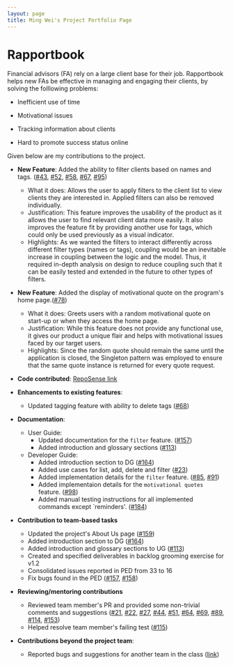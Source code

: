 ```yaml
---
layout: page
title: Ming Wei's Project Portfolio Page
---
```


# Rapportbook

Financial advisors (FA) rely on a large client base for their job. Rapportbook helps new FAs be effective in managing and engaging their clients, by solving the folllowing problems:

- Inefficient use of time

- Motivational issues

- Tracking information about clients

- Hard to promote success status online

Given below are my contributions to the project.

* **New Feature**: Added the ability to filter clients based on names and tags. ([#43](https://github.com/AY2223S1-CS2103T-T13-2/tp/issues/43), [#52](https://github.com/AY2223S1-CS2103T-T13-2/tp/issues/52), [#58](https://github.com/AY2223S1-CS2103T-T13-2/tp/issues/58), [#67](https://github.com/AY2223S1-CS2103T-T13-2/tp/issues/67), [#95](https://github.com/AY2223S1-CS2103T-T13-2/tp/issues/95))

  * What it does: Allows the user to apply filters to the client list to view clients they are interested in. Applied filters can also be removed individually.
  * Justification: This feature improves the usability of the product as it allows the user to find relevant client data more easily. It also improves the feature fit by providing another use for tags, which could only be used previously as a visual indicator.
  * Highlights: As we wanted the filters to interact differently across different filter types (names or tags), coupling would be an inevitable increase in coupling between the logic and the model. Thus, it required in-depth analysis on design to reduce coupling such that it can be easily tested and extended in the future to other types of filters.

* **New Feature**: Added the display of motivational quote on the program's home page.([#78](https://github.com/AY2223S1-CS2103T-T13-2/tp/issues/78))
  * What it does: Greets users with a random motivational quote on start-up or when they access the home page.
  * Justification: While this feature does not provide any functional use, it gives our product a unique flair and helps with motivational issues faced by our target users.
  * Highlights: Since the random quote should remain the same until the application is closed, the Singleton pattern was employed to ensure that the same quote instance is returned for every quote request.

* **Code contributed**: [RepoSense link](https://nus-cs2103-ay2223s1.github.io/tp-dashboard/?search=&sort=groupTitle&sortWithin=title&timeframe=commit&mergegroup=&groupSelect=groupByRepos&breakdown=true&checkedFileTypes=docs~functional-code~test-code~other&since=2022-09-16&tabOpen=true&tabType=authorship&tabAuthor=malwaregarry&tabRepo=AY2223S1-CS2103T-T13-2%2Ftp%5Bmaster%5D&authorshipIsMergeGroup=false&authorshipFileTypes=docs~functional-code~test-code~other&authorshipIsBinaryFileTypeChecked=false&authorshipIsIgnoredFilesChecked=false)

* **Enhancements to existing features**:
  * Updated tagging feature with ability to delete tags ([#68](https://github.com/AY2223S1-CS2103T-T13-2/tp/pulls/68))

* **Documentation**:
  * User Guide:
    * Updated documentation for the `filter` feature. ([#157](https://github.com/AY2223S1-CS2103T-T13-2/tp/pulls/157))
    * Added introduction and glossary sections ([#113](https://github.com/AY2223S1-CS2103T-T13-2/tp/pulls/113))
  * Developer Guide:
    * Added introduction section to DG ([#164](https://github.com/AY2223S1-CS2103T-T13-2/tp/pulls/164))
    * Added use cases for list, add, delete and filter ([#23](https://github.com/AY2223S1-CS2103T-T13-2/tp/pulls/23))
    * Added implementation details for the `filter` feature. ([#85](https://github.com/AY2223S1-CS2103T-T13-2/tp/pulls/85), [#91](https://github.com/AY2223S1-CS2103T-T13-2/tp/pulls/91))
    * Added implementaion details for the `motivational quotes` feature. ([#98](https://github.com/AY2223S1-CS2103T-T13-2/tp/pulls/98))
    * Added manual testing instructions for all implemented commands except `reminders'. ([#184](https://github.com/AY2223S1-CS2103T-T13-2/tp/pull/184))

* **Contribution to team-based tasks**
  * Updated the project's About Us page ([#159](https://github.com/AY2223S1-CS2103T-T13-2/tp/pulls/159))
  * Added introduction section to DG ([#164](https://github.com/AY2223S1-CS2103T-T13-2/tp/pulls/164))
  * Added introduction and glossary sections to UG ([#113](https://github.com/AY2223S1-CS2103T-T13-2/tp/pulls/113))
  * Created and specified deliverables in backlog grooming exercise for v1.2
  * Consolidated issues reported in PED from 33 to 16
  * Fix bugs found in the PED ([#157](https://github.com/AY2223S1-CS2103T-T13-2/tp/pulls/157), [#158](https://github.com/AY2223S1-CS2103T-T13-2/tp/pulls/158))

* **Reviewing/mentoring contributions**
  * Reviewed team member's PR and provided some non-trivial comments and suggestions ([#21](https://github.com/AY2223S1-CS2103T-T13-2/tp/pulls/21), [#22](https://github.com/AY2223S1-CS2103T-T13-2/tp/pulls/22), [#27](https://github.com/AY2223S1-CS2103T-T13-2/tp/pulls/27), [#44](https://github.com/AY2223S1-CS2103T-T13-2/tp/pulls/44), [#51](https://github.com/AY2223S1-CS2103T-T13-2/tp/pulls/51), [#64](https://github.com/AY2223S1-CS2103T-T13-2/tp/pull/64), [#69](https://github.com/AY2223S1-CS2103T-T13-2/tp/pull/69), [#89](https://github.com/AY2223S1-CS2103T-T13-2/tp/pulls/89), [#114](https://github.com/AY2223S1-CS2103T-T13-2/tp/pull/114), [#153](https://github.com/AY2223S1-CS2103T-T13-2/tp/pull/153))
  * Helped resolve team member's failing test ([#115](https://github.com/AY2223S1-CS2103T-T13-2/tp/pull/115))

* **Contributions beyond the project team**:
  * Reported bugs and suggestions for another team in the class ([link](https://github.com/malwaregarry/ped/issues))

